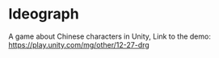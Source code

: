 # Ideograph
A game about Chinese characters in Unity,
Link to the demo: https://play.unity.com/mg/other/12-27-drg
